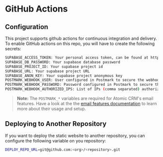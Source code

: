 # GitHub Actions

## Configuration

This project supports github actions for continuous integration and delivery. To enable GitHub actions on this repo, you will
have to create the following secrets:

```bash
SUPABASE_ACCESS_TOKEN: Your personal access token, can be found at https://supabase.com/dashboard/account/tokens
SUPABASE_DB_PASSWORD: Your supabase database password
SUPABASE_PROJECT_ID: Your supabase project id
SUPABASE_URL: Your supabase project URL
SUPABASE_ANON_KEY: Your supabase project anonymous key
POSTMARK_WEBHOOK_USER: User configured in Postmark to secure the webhook
POSTMARK_WEBHOOK_PASSWORD: Password configured in Postmark to secure the webhook
POSTMARK_WEBHOOK_AUTHORIZED_IPS: List of IPs (comma separated) authorized to send requests to the Postmark webhook
```

> **Note:** The `POSTMARK_*` variables are required for Atomic CRM's email features. Have a look at the the [email features documentation](./email-features.md) to learn more about their usage and setup.

## Deploying to Another Repository

If you want to deploy the static website to another repository, you can configure the following variable on you repository:
```bash
DEPLOY_REPO_URL=git@github.com:<org>/<repository>.git
```
